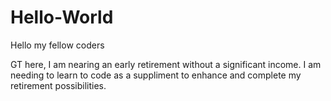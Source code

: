 # Hello-World

Hello my fellow coders

GT here, I am nearing an early retirement without a significant income. 
I am needing to learn to code as a suppliment to enhance and complete my
retirement possibilities. 
